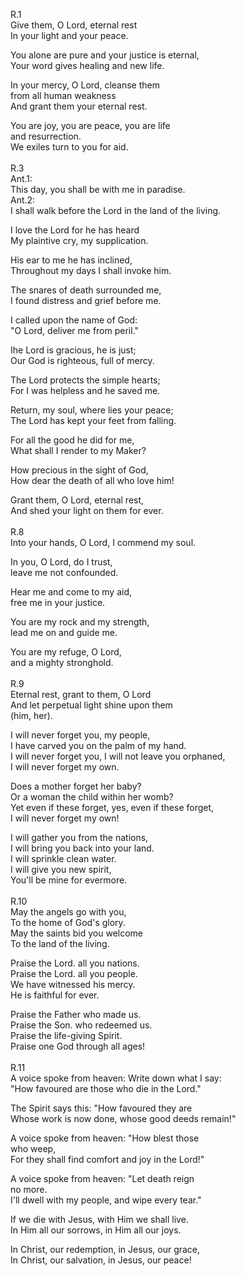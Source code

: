 R.1<br>
Give them, O Lord, eternal rest<br>
In your light and your peace.<br>

You alone are pure and your justice is eternal,<br>
Your word gives healing and new life.<br>

In your mercy, O Lord, cleanse them<br>
from all human weakness<br>
And grant them your eternal rest.<br>

You are joy, you are peace, you are life<br>
and resurrection.<br>
We exiles turn to you for aid.<br>
<br>
R.3<br>
Ant.1:<br>
This day, you shall be with me in paradise.<br>
Ant.2:<br>
I shall walk before the Lord in the land of the living.<br>

I love the Lord for he has heard<br>
My plaintive cry, my supplication.<br>

His ear to me he has inclined,<br>
Throughout my days I shall invoke him.<br>

The snares of death surrounded me,<br>
I found distress and grief before me.<br>

I called upon the name of God:<br>
"O Lord, deliver me from peril."<br>

Ihe Lord is gracious, he is just;<br>
Our God is righteous, full of mercy.<br>

The Lord protects the simple hearts;<br>
For I was helpless and he saved me.<br>

Return, my soul, where lies your peace;<br>
The Lord has kept your feet from falling.<br>

For all the good he did for me,<br>
What shall I render to my Maker?<br>

How precious in the sight of God,<br>
How dear the death of all who love him!<br>

Grant them, O Lord, eternal rest,<br>
And shed your light on them for ever.<br>
<br>
R.8<br>
Into your hands, O Lord, I commend my soul.<br>

In you, O Lord, do I trust,<br>
leave me not confounded.<br>

Hear me and come to my aid,<br>
free me in your justice.<br>

You are my rock and my strength,<br>
lead me on and guide me.<br>

You are my refuge, O Lord,<br>
and a mighty stronghold.<br>
<br>
R.9<br>
Eternal rest, grant to them, O Lord<br>
And let perpetual light shine upon them<br>
(him, her).<br>

I will never forget you, my people,<br>
I have carved you on the palm of my hand.<br>
I will never forget you, I will not leave you orphaned,<br>
I will never forget my own.<br>

Does a mother forget her baby?<br>
Or a woman the child within her womb?<br>
Yet even if these forget, yes, even if these forget,<br>
I will never forget my own!<br>

I will gather you from the nations,<br>
I will bring you back into your land.<br>
I will sprinkle clean water.<br>
I will give you new spirit,<br>
You'll be mine for evermore.<br>
<br>
R.10<br>
May the angels go with you,<br>
To the home of God's glory.<br>
May the saints bid you welcome<br>
To the land of the living.<br>

Praise the Lord. all you nations.<br>
Praise the Lord. all you people.<br>
We have witnessed his mercy.<br>
He is faithful for ever.<br>

Praise the Father who made us.<br>
Praise the Son. who redeemed us.<br>
Praise the life-giving Spirit.<br>
Praise one God through all ages!<br>
<br>
R.11<br>
A voice spoke from heaven: Write down what I say:<br>
"How favoured are those who die in the Lord."<br>

The Spirit says this: "How favoured they are<br>
Whose work is now done, whose good deeds remain!"<br>

A voice spoke from heaven: "How blest those<br>
who weep,<br>
For they shall find comfort and joy in the Lord!"<br>

A voice spoke from heaven: "Let death reign<br>
no more.<br>
I'll dwell with my people, and wipe every tear."<br>

If we die with Jesus, with Him we shall live.<br>
In Him all our sorrows, in Him all our joys.<br>

In Christ, our redemption, in Jesus, our grace,<br>
In Christ, our salvation, in Jesus, our peace!